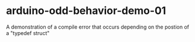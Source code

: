 # arduino-odd-behavior-demo-01
A demonstration of a compile error that occurs depending on the postion of a "typedef struct"
